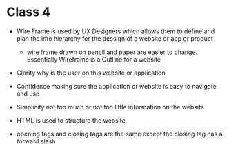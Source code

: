 # Class 4

- Wire Frame is used by UX Designers which allows them to define and plan the info hierarchy for the dessign of a website or app or product

  - wire frame drawn on pencil and paper are easier to change. Essentially Wireframe is a Outline for a website

- Clarity why is the user on this website or application

- Confidence making sure the application or website is easy to navigate and use

- Simplicity not too much or not too little information on the website

- HTML is used to structure the website,

- opening tags and closing tags are the same except the closing tag has a forward slash
